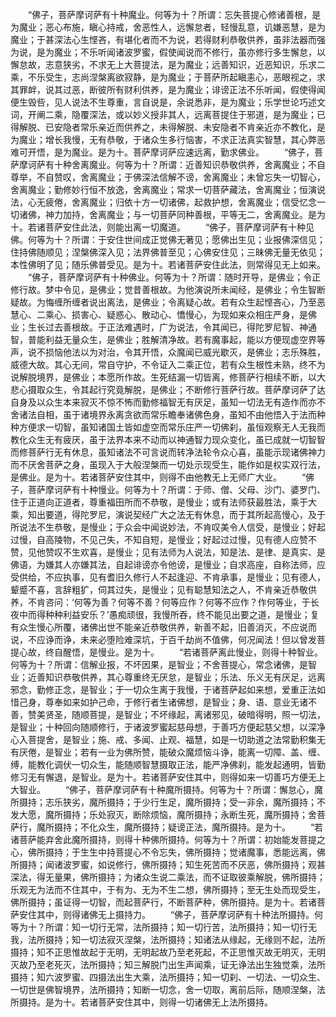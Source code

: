 <!-- { "loadSidebar": true } -->
　　“佛子，菩萨摩诃萨有十种魔业。何等为十？所谓：忘失菩提心修诸善根，是为魔业；恶心布施，瞋心持戒，舍恶性人，远懈怠者，轻慢乱意，讥嫌恶慧，是为魔业；于甚深法心生悭吝，有堪化者而不为说，若得财利恭敬供养，虽非法器而强为说，是为魔业；不乐听闻诸波罗蜜，假使闻说而不修行，虽亦修行多生懈怠，以懈怠故，志意狭劣，不求无上大菩提法，是为魔业；远善知识，近恶知识，乐求二乘，不乐受生，志尚涅槃离欲寂静，是为魔业；于菩萨所起瞋恚心，恶眼视之，求其罪衅，说其过恶，断彼所有财利供养，是为魔业；诽谤正法不乐听闻，假使得闻便生毁呰，见人说法不生尊重，言自说是，余说悉非，是为魔业；乐学世论巧述文词，开阐二乘，隐覆深法，或以妙义授非其人，远离菩提住于邪道，是为魔业；已得解脱、已安隐者常乐亲近而供养之，未得解脱、未安隐者不肯亲近亦不教化，是为魔业；增长我慢，无有恭敬，于诸众生多行恼害，不求正法真实智慧，其心弊恶难可开悟，是为魔业。是为十。菩萨摩诃萨应速远离，勤求佛业。
　　“佛子，菩萨摩诃萨有十种舍离魔业。何等为十？所谓：近善知识恭敬供养，舍离魔业；不自尊举，不自赞叹，舍离魔业；于佛深法信解不谤，舍离魔业；未曾忘失一切智心，舍离魔业；勤修妙行恒不放逸，舍离魔业；常求一切菩萨藏法，舍离魔业；恒演说法，心无疲倦，舍离魔业；归依十方一切诸佛，起救护想，舍离魔业；信受忆念一切诸佛，神力加持，舍离魔业；与一切菩萨同种善根，平等无二，舍离魔业。是为十。若诸菩萨安住此法，则能出离一切魔道。
　　“佛子，菩萨摩诃萨有十种见佛。何等为十？所谓：于安住世间成正觉佛无著见；愿佛出生见；业报佛深信见；住持佛随顺见；涅槃佛深入见；法界佛普至见；心佛安住见；三昧佛无量无依见；本性佛明了见；随乐佛普受见。是为十。若诸菩萨安住此法，则常得见无上如来。
　　“佛子，菩萨摩诃萨有十种佛业。何等为十？所谓：随时开导，是佛业；令正修行故。梦中令见，是佛业；觉昔善根故。为他演说所未闻经，是佛业；令生智断疑故。为悔缠所缠者说出离法，是佛业；令离疑心故。若有众生起悭吝心，乃至恶慧心、二乘心、损害心、疑惑心、散动心、憍慢心，为现如来众相庄严身，是佛业；生长过去善根故。于正法难遇时，广为说法，令其闻已，得陀罗尼智、神通智，普能利益无量众生，是佛业；胜解清净故。若有魔事起，能以方便现虚空界等声，说不损恼他法以为对治，令其开悟，众魔闻已威光歇灭，是佛业；志乐殊胜，威德大故。其心无间，常自守护，不令证入二乘正位，若有众生根性未熟，终不为说解脱境界，是佛业；本愿所作故。生死结漏一切皆离，修菩萨行相续不断，以大悲心摄取众生，令其起行究竟解脱，是佛业；不断修行菩萨行故。菩萨摩诃萨了达自身及以众生本来寂灭不惊不怖而勤修福智无有厌足，虽知一切法无有造作而亦不舍诸法自相，虽于诸境界永离贪欲而常乐瞻奉诸佛色身，虽知不由他悟入于法而种种方便求一切智，虽知诸国土皆如虚空而常乐庄严一切佛刹，虽恒观察无人无我而教化众生无有疲厌，虽于法界本来不动而以神通智力现众变化，虽已成就一切智智而修菩萨行无有休息，虽知诸法不可言说而转净法轮令众心喜，虽能示现诸佛神力而不厌舍菩萨之身，虽现入于大般涅槃而一切处示现受生，能作如是权实双行法，是佛业。是为十。若诸菩萨安住其中，则得不由他教无上无师广大业。
　　“佛子，菩萨摩诃萨有十种慢业。何等为十？所谓：于师、僧、父母、沙门、婆罗门、住于正道向正道者，尊重福田所而不恭敬，是慢业；或有法师获最胜法，乘于大乘，知出要道，得陀罗尼，演说契经广大之法无有休息，而于其所起高慢心，及于所说法不生恭敬，是慢业；于众会中闻说妙法，不肯叹美令人信受，是慢业；好起过慢，自高陵物，不见己失，不知自短，是慢业；好起过过慢，见有德人应赞不赞，见他赞叹不生欢喜，是慢业；见有法师为人说法，知是法、是律、是真实、是佛语，为嫌其人亦嫌其法，自起诽谤亦令他谤，是慢业；自求高座，自称法师，应受供给，不应执事，见有耆旧久修行人不起逢迎、不肯承事，是慢业；见有德人，颦蹙不喜，言辞粗犷，伺其过失，是慢业；见有聪慧知法之人，不肯亲近恭敬供养，不肯咨问：‘何等为善？何等不善？何等应作？何等不应作？作何等业，于长夜中而得种种利益安乐？’愚痴顽很，我慢所吞，终不能见出要之道，是慢业；复有众生慢心所覆，诸佛出世不能亲近恭敬供养，新善不起，旧善消灭，不应说而说，不应诤而诤，未来必堕险难深坑，于百千劫尚不值佛，何况闻法！但以曾发菩提心故，终自醒悟，是慢业。是为十。
　　“若诸菩萨离此慢业，则得十种智业。何等为十？所谓：信解业报，不坏因果，是智业；不舍菩提心，常念诸佛，是智业；近善知识恭敬供养，其心尊重终无厌怠，是智业；乐法、乐义无有厌足，远离邪念，勤修正念，是智业；于一切众生离于我慢，于诸菩萨起如来想，爱重正法如惜己身，尊奉如来如护己命，于修行者生诸佛想，是智业；身、语、意业无诸不善，赞美贤圣，随顺菩提，是智业；不坏缘起，离诸邪见，破暗得明，照一切法，是智业；十种回向随顺修行，于诸波罗蜜起慈母想，于善巧方便起慈父想，以深净心入菩提舍，是智业；施、戒、多闻、止观、福慧，如是一切助道之法常勤积集无有厌倦，是智业；若有一业为佛所赞，能破众魔烦恼斗诤，能离一切障、盖、缠、缚，能教化调伏一切众生，能随顺智慧摄取正法，能严净佛刹，能发起通明，皆勤修习无有懈退，是智业。是为十。若诸菩萨安住其中，则得如来一切善巧方便无上大智业。
　　“佛子，菩萨摩诃萨有十种魔所摄持。何等为十？所谓：懈怠心，魔所摄持；志乐狭劣，魔所摄持；于少行生足，魔所摄持；受一非余，魔所摄持；不发大愿，魔所摄持；乐处寂灭，断除烦恼，魔所摄持；永断生死，魔所摄持；舍菩萨行，魔所摄持；不化众生，魔所摄持；疑谤正法，魔所摄持。是为十。
　　“若诸菩萨能弃舍此魔所摄持，则得十种佛所摄持。何等为十？所谓：初始能发菩提之心，佛所摄持；于生生中持菩提心不令忘失，佛所摄持；觉诸魔事，悉能远离，佛所摄持；闻诸波罗蜜，如说修行，佛所摄持；知生死苦而不厌恶，佛所摄持；观甚深法，得无量果，佛所摄持；为诸众生说二乘法，而不证取彼乘解脱，佛所摄持；乐观无为法而不住其中，于有为、无为不生二想，佛所摄持；至无生处而现受生，佛所摄持；虽证得一切智，而起菩萨行，不断菩萨种，佛所摄持。是为十。若诸菩萨安住其中，则得诸佛无上摄持力。
　　“佛子，菩萨摩诃萨有十种法所摄持。何等为十？所谓：知一切行无常，法所摄持；知一切行苦，法所摄持；知一切行无我，法所摄持；知一切法寂灭涅槃，法所摄持；知诸法从缘起，无缘则不起，法所摄持；知不正思惟故起于无明，无明起故乃至老死起，不正思惟灭故无明灭，无明灭故乃至老死灭，法所摄持；知三解脱门出生声闻乘，证无诤法出生独觉乘，法所摄持；知六波罗蜜、四摄法出生大乘，法所摄持；知一切刹、一切法、一切众生、一切世是佛智境界，法所摄持；知断一切念，舍一切取，离前后际，随顺涅槃，法所摄持。是为十。若诸菩萨安住其中，则得一切诸佛无上法所摄持。
